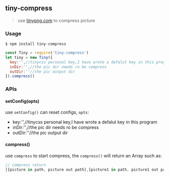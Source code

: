 ## tiny-compress
> use [tinypng.com](http://tinypng.com) to compress picture

### Usage

```shell
$ npm install tiny-compress
```

```js
const Tiny = require('tiny-compress')
let tiny = new Tiny({
  key:'',//tinycss personal key,I have wrote a defalut key in this program
  inDir:'',//the pic dir needs ro be compress
  outDir:''//the pic output dir
}).compress()
```

### APIs

#### setConfig(opts)

use `setConfig()` can reset configs, `opts`:  
- key:'',//tinycss personal key,I have wrote a defalut key in this program
- inDir:'',//the pic dir needs ro be compress
- outDir:''//the pic output dir

#### compress()

use `compress` to start compress, the `compress()` will return an Array such as:
```js
// compress return
[[picture in path, picture out path],[picture1 in path, picture1 out path]]
```
